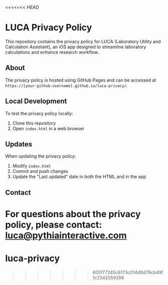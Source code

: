 <<<<<<< HEAD
# LUCA Privacy Policy

This repository contains the privacy policy for LUCA (Laboratory Utility and Calculation Assistant), an iOS app designed to streamline laboratory calculations and enhance research workflow.

## About

The privacy policy is hosted using GitHub Pages and can be accessed at `https://[your-github-username].github.io/luca-privacy/`.

## Local Development

To test the privacy policy locally:

1. Clone this repository
2. Open `index.html` in a web browser

## Updates

When updating the privacy policy:

1. Modify `index.html`
2. Commit and push changes
3. Update the "Last updated" date in both the HTML and in the app

## Contact

For questions about the privacy policy, please contact: luca@pythiainteractive.com 
=======
# luca-privacy
>>>>>>> 605f77245c6173c014d9d79cb49f1c2342059396
